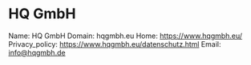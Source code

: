 
# HQ GmbH

Name: HQ GmbH
Domain: hqgmbh.eu
Home: https://www.hqgmbh.eu/
Privacy_policy: https://www.hqgmbh.eu/datenschutz.html
Email: info@hqgmbh.de
